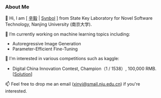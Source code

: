 ### About Me

👯 Hi, I am [ [辛毅](https://synbol.github.io/) | [Synbol](https://synbol.github.io/) ] from State Key Laboratory for Novel Software Technology, Nanjing University (南京大学).

🔭  I’m currently working on machine learning topics including:

- Autoregressive Image Generation
- Parameter-Efficient Fine-Tuning

🌱  I'm interested in various competitions such as kaggle:

- Digital China Innovation Contest, Champion（1 / 1538）, 100,000 RMB. [[Solution](https://github.com/synbol/Kaggle-Contests/tree/main/1.Digital%20China%20Innovation%20Contest)]


📫 Feel free to drop me an email (xinyi@smail.nju.edu.cn) if you're interested.

<!--
Here are some ideas to get you started:

- 🔭 I’m currently working on ...
- 🌱 I’m currently learning ...
- 👯 I’m looking to collaborate on ...
- 🤔 I’m looking for help with ...
- 💬 Ask me about ...
- 📫 How to reach me: ...
- 😄 Pronouns: ...
- ⚡ Fun fact: ...

-->
